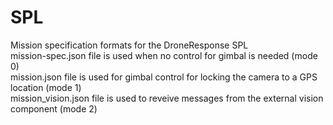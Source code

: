 # SPL
Mission specification formats for the DroneResponse SPL <br/>
mission-spec.json file is used when no control for gimbal is needed (mode 0) <br/>
mission.json file is used for gimbal control for locking the camera to a GPS location (mode 1) <br/>
mission_vision.json file is used to reveive messages from the external vision component (mode 2)
